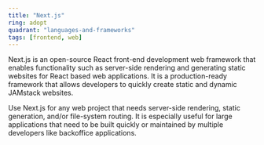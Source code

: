```yaml
---
title: "Next.js"
ring: adopt
quadrant: "languages-and-frameworks"
tags: [frontend, web]
---
```


Next.js is an open-source React front-end development web framework that enables functionality such as server-side rendering and generating static websites for React based web applications. It is a production-ready framework that allows developers to quickly create static and dynamic JAMstack websites.

Use Next.js for any web project that needs server-side rendering, static generation, and/or file-system routing. It is especially useful for large applications that need to be built quickly or maintained by multiple developers like backoffice applications.
